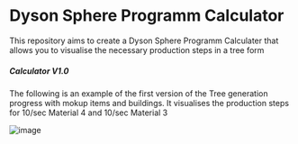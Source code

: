 <h1>Dyson Sphere Programm Calculator</h1>
<p>This repository aims to create a Dyson Sphere Programm Calculater that allows you to visualise the necessary production steps in a tree form</p>
<h5>Calculator V1.0</h5>
<p>The following is an example of the first version of the Tree generation progress with mokup items and buildings. 
  It visualises the production steps for 10/sec Material 4 and 10/sec Material 3</p>

![image](https://github.com/Waser2004/Dyson-Sphere-Programm-Calculator/assets/43935033/f4037d37-556a-41fa-ba0a-ccc95be75fbb)

